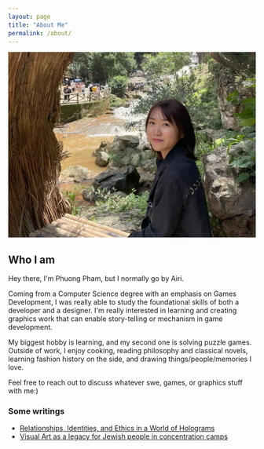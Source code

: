 ```yaml
---
layout: page
title: "About Me"
permalink: /about/
---
```


![Picture 1](/assets/about_me_img/airi_phuong.webp)

## Who I am
Hey there, I'm Phuong Pham, but I normally go by Airi.

Coming from a Computer Science degree with an emphasis on Games Development, I was really able to study the foundational skills of both a developer and a designer. I'm really interested in learning and creating graphics work that can enable story-telling or mechanism in game development.

My biggest hobby is learning, and my second one is solving puzzle games. Outside of work, I enjoy cooking, reading philosophy and classical novels, learning fashion history on the side, and drawing things/people/memories I love. 

Feel free to reach out to discuss whatever swe, games, or graphics stuff with me:)

### Some writings
- [Relationships, Identities, and Ethics in a World of Holograms](https://docs.google.com/document/d/1Tp77wXks3hptRis9GJosnt0AJus9e0VuadcDHJX3bZI/edit?usp=sharing)
- [Visual Art as a legacy for Jewish people in concentration camps](https://docs.google.com/document/d/1UegFPvkwvfTgQkSjARr6nexjgSb7h5iVyv0EJOuOido/edit?usp=sharing)
